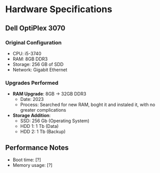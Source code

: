 # Hardware Specifications

## Dell OptiPlex 3070

### Original Configuration
- CPU: i5-3740
- RAM: 8GB DDR3
- Storage: 256 GB of SDD
- Network: Gigabit Ethernet

### Upgrades Performed
- **RAM Upgrade**: 8GB → 32GB DDR3
  - Date: 2023
  - Process: Searched for new RAM, boght it and instaled it, with no greater complications
- **Storage Addition**: 
  - SSD: 256 Gb (Operating System)
  - HDD 1: 1 Tb (Data)
  - HDD 2: 1 Tb (Backup)

## Performance Notes
- Boot time: [?]
- Memory usage: [?]
